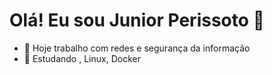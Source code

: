 # Olá! Eu sou Junior Perissoto 👋

- 🔭 Hoje trabalho com redes e segurança da informação
- 🌱 Estudando , Linux, Docker
